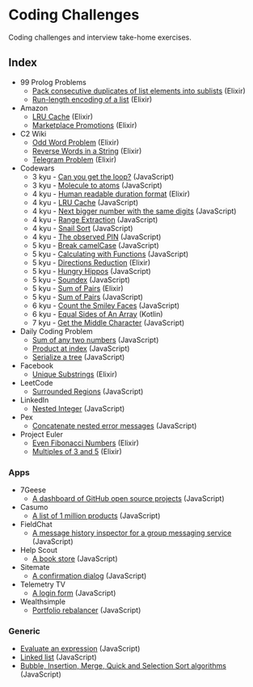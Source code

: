 # Coding Challenges

Coding challenges and interview take-home exercises.

## Index

- 99 Prolog Problems
  - [Pack consecutive duplicates of list elements into sublists](99-problems/pack-duplicates/solve.exs) (Elixir)
  - [Run-length encoding of a list](99-problems/run-length/solve.exs) (Elixir)
- Amazon
  - [LRU Cache](amazon/lru-cache/solve.exs) (Elixir)
  - [Marketplace Promotions](amazon/promotions/solve.exs) (Elixir)
- C2 Wiki
  - [Odd Word Problem](c2-wiki/odd-word-dijkstra/solve.exs) (Elixir)
  - [Reverse Words in a String](c2-wiki/reverse-words/solve.exs) (Elixir)
  - [Telegram Problem](c2-wiki/telegram-problem/solve.exs) (Elixir)
- Codewars
  - 3 kyu - [Can you get the loop?](codewars/get-the-loop/solve.js) (JavaScript)
  - 3 kyu - [Molecule to atoms](codewars/molecule-to-atoms/parse.js) (JavaScript)
  - 4 kyu - [Human readable duration format](codewars/human-readable-duration/solve.exs) (Elixir)
  - 4 kyu - [LRU Cache](codewars/lru-cache/cache.js) (JavaScript)
  - 4 kyu - [Next bigger number with the same digits](codewars/next-bigger-digits/solve.js) (JavaScript)
  - 4 kyu - [Range Extraction](codewars/range-extraction/solve.js) (JavaScript)
  - 4 kyu - [Snail Sort](codewars/snail-sort/sort.js) (JavaScript)
  - 4 kyu - [The observed PIN](codewars/observed-pin/solve.js) (JavaScript)
  - 5 kyu - [Break camelCase](codewars/break-camelcase/break.js) (JavaScript)
  - 5 kyu - [Calculating with Functions](codewars/calc-with-functions/calc.js) (JavaScript)
  - 5 kyu - [Directions Reduction](codewars/directions-reduction/solve.exs) (Elixir)
  - 5 kyu - [Hungry Hippos](codewars/hungry-hippos/game.js) (JavaScript)
  - 5 kyu - [Soundex](codewars/soundex/soundex.js) (JavaScript)
  - 5 kyu - [Sum of Pairs](codewars/sum-of-pairs/elixir/sum.exs) (Elixir)
  - 5 kyu - [Sum of Pairs](codewars/sum-of-pairs/javascript/sum.js) (JavaScript)
  - 6 kyu - [Count the Smiley Faces](codewars/count-smiley-faces/counter.js) (JavaScript)
  - 6 kyu - [Equal Sides of An Array](codewars/find-even-index/solve.kts) (Kotlin)
  - 7 kyu - [Get the Middle Character](codewars/get-the-middle-character/solution.js) (JavaScript)
- Daily Coding Problem
  - [Sum of any two numbers](daily-coding-problem/sum-of-any/solve.js) (JavaScript)
  - [Product at index](daily-coding-problem/product-at-index/solve.js) (JavaScript)
  - [Serialize a tree](daily-coding-problem/serialize-a-tree/node.js) (JavaScript)
- Facebook
  - [Unique Substrings](facebook/unique-substrings/solve.exs) (Elixir)
- LeetCode
  - [Surrounded Regions](leetcode/surrounded-regions/solve.js) (JavaScript)
- LinkedIn
  - [Nested Integer](linkedin/nested-integer/sum.js) (JavaScript)
- Pex
  - [Concatenate nested error messages](pex/concatenate-errors/solve.js) (JavaScript)
- Project Euler
  - [Even Fibonacci Numbers](project-euler/even-fibonacci-numbers/solve.exs) (Elixir)
  - [Multiples of 3 and 5](project-euler/multiples-of-3-and-5/solve.exs) (Elixir)

### Apps

- 7Geese
  - [A dashboard of GitHub open source projects](apps/7geese/src) (JavaScript)
- Casumo
  - [A list of 1 million products](apps/casumo/src) (JavaScript)
- FieldChat
  - [A message history inspector for a group messaging service](apps/field-chat) (JavaScript)
- Help Scout
  - [A book store](apps/helpscout) (JavaScript)
- Sitemate
  - [A confirmation dialog](apps/sitemate) (JavaScript)
- Telemetry TV
  - [A login form](apps/telemetry-tv/src/) (JavaScript)
- Wealthsimple
  - [Portfolio rebalancer](apps/wealthsimple/rebalancer/app.jsx) (JavaScript)

### Generic

- [Evaluate an expression](generic/evaluate-expression/evaluate.js) (JavaScript)
- [Linked list](generic/linked-list/list.js) (JavaScript)
- [Bubble, Insertion, Merge, Quick and Selection Sort algorithms](generic/sort) (JavaScript)